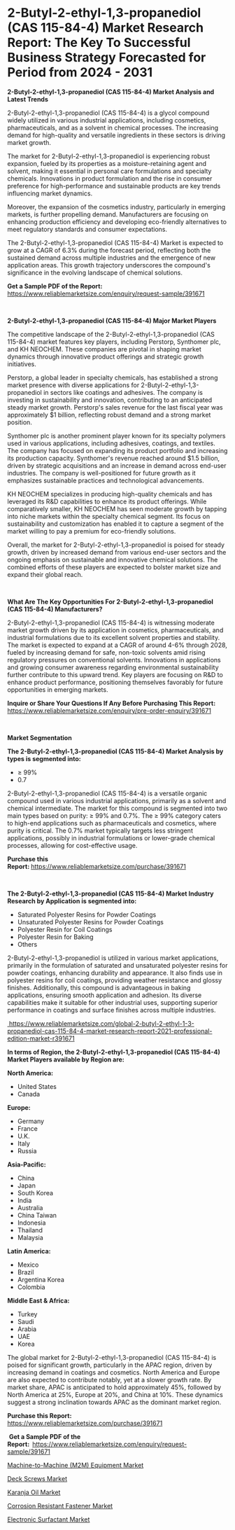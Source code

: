 <p><h1>2-Butyl-2-ethyl-1,3-propanediol (CAS 115-84-4) Market Research Report: The Key To Successful Business Strategy Forecasted for Period from 2024 - 2031</h1></p><p><strong>2-Butyl-2-ethyl-1,3-propanediol (CAS 115-84-4) Market Analysis and Latest Trends</strong></p>
<p><p>2-Butyl-2-ethyl-1,3-propanediol (CAS 115-84-4) is a glycol compound widely utilized in various industrial applications, including cosmetics, pharmaceuticals, and as a solvent in chemical processes. The increasing demand for high-quality and versatile ingredients in these sectors is driving market growth. </p><p>The market for 2-Butyl-2-ethyl-1,3-propanediol is experiencing robust expansion, fueled by its properties as a moisture-retaining agent and solvent, making it essential in personal care formulations and specialty chemicals. Innovations in product formulation and the rise in consumer preference for high-performance and sustainable products are key trends influencing market dynamics. </p><p>Moreover, the expansion of the cosmetics industry, particularly in emerging markets, is further propelling demand. Manufacturers are focusing on enhancing production efficiency and developing eco-friendly alternatives to meet regulatory standards and consumer expectations. </p><p>The 2-Butyl-2-ethyl-1,3-propanediol (CAS 115-84-4) Market is expected to grow at a CAGR of 6.3% during the forecast period, reflecting both the sustained demand across multiple industries and the emergence of new application areas. This growth trajectory underscores the compound's significance in the evolving landscape of chemical solutions.</p></p>
<p><strong>Get a Sample PDF of the Report:&nbsp;</strong> <a href="https://www.reliablemarketsize.com/enquiry/request-sample/391671?utm_campaign=1131&utm_medium=2&utm_source=Github&utm_content=ia&utm_term=26102024&utm_id=2-butyl-2-ethyl-13-propanediol-cas-115-84-4">https://www.reliablemarketsize.com/enquiry/request-sample/391671</a></p>
<p>&nbsp;</p>
<p><strong>2-Butyl-2-ethyl-1,3-propanediol (CAS 115-84-4) Major Market Players</strong></p>
<p><p>The competitive landscape of the 2-Butyl-2-ethyl-1,3-propanediol (CAS 115-84-4) market features key players, including Perstorp, Synthomer plc, and KH NEOCHEM. These companies are pivotal in shaping market dynamics through innovative product offerings and strategic growth initiatives.</p><p>Perstorp, a global leader in specialty chemicals, has established a strong market presence with diverse applications for 2-Butyl-2-ethyl-1,3-propanediol in sectors like coatings and adhesives. The company is investing in sustainability and innovation, contributing to an anticipated steady market growth. Perstorp's sales revenue for the last fiscal year was approximately $1 billion, reflecting robust demand and a strong market position.</p><p>Synthomer plc is another prominent player known for its specialty polymers used in various applications, including adhesives, coatings, and textiles. The company has focused on expanding its product portfolio and increasing its production capacity. Synthomer's revenue reached around $1.5 billion, driven by strategic acquisitions and an increase in demand across end-user industries. The company is well-positioned for future growth as it emphasizes sustainable practices and technological advancements.</p><p>KH NEOCHEM specializes in producing high-quality chemicals and has leveraged its R&D capabilities to enhance its product offerings. While comparatively smaller, KH NEOCHEM has seen moderate growth by tapping into niche markets within the specialty chemical segment. Its focus on sustainability and customization has enabled it to capture a segment of the market willing to pay a premium for eco-friendly solutions.</p><p>Overall, the market for 2-Butyl-2-ethyl-1,3-propanediol is poised for steady growth, driven by increased demand from various end-user sectors and the ongoing emphasis on sustainable and innovative chemical solutions. The combined efforts of these players are expected to bolster market size and expand their global reach.</p></p>
<p>&nbsp;</p>
<p><strong>What Are The Key Opportunities For 2-Butyl-2-ethyl-1,3-propanediol (CAS 115-84-4) Manufacturers?</strong></p>
<p><p>2-Butyl-2-ethyl-1,3-propanediol (CAS 115-84-4) is witnessing moderate market growth driven by its application in cosmetics, pharmaceuticals, and industrial formulations due to its excellent solvent properties and stability. The market is expected to expand at a CAGR of around 4-6% through 2028, fueled by increasing demand for safe, non-toxic solvents amid rising regulatory pressures on conventional solvents. Innovations in applications and growing consumer awareness regarding environmental sustainability further contribute to this upward trend. Key players are focusing on R&D to enhance product performance, positioning themselves favorably for future opportunities in emerging markets.</p></p>
<p><strong>Inquire or Share Your Questions If Any Before Purchasing This Report:</strong> <a href="https://www.reliablemarketsize.com/enquiry/pre-order-enquiry/391671?utm_campaign=1131&utm_medium=2&utm_source=Github&utm_content=ia&utm_term=26102024&utm_id=2-butyl-2-ethyl-13-propanediol-cas-115-84-4">https://www.reliablemarketsize.com/enquiry/pre-order-enquiry/391671</a></p>
<p>&nbsp;</p>
<p><strong>Market Segmentation</strong></p>
<p><strong>The 2-Butyl-2-ethyl-1,3-propanediol (CAS 115-84-4) Market Analysis by types is segmented into:</strong></p>
<p><ul><li>≥ 99%</li><li>0.7</li></ul></p>
<p><p>2-Butyl-2-ethyl-1,3-propanediol (CAS 115-84-4) is a versatile organic compound used in various industrial applications, primarily as a solvent and chemical intermediate. The market for this compound is segmented into two main types based on purity: ≥ 99% and 0.7%. The ≥ 99% category caters to high-end applications such as pharmaceuticals and cosmetics, where purity is critical. The 0.7% market typically targets less stringent applications, possibly in industrial formulations or lower-grade chemical processes, allowing for cost-effective usage.</p></p>
<p><strong>Purchase this Report:&nbsp;</strong><a href="https://www.reliablemarketsize.com/purchase/391671?utm_campaign=1131&utm_medium=2&utm_source=Github&utm_content=ia&utm_term=26102024&utm_id=2-butyl-2-ethyl-13-propanediol-cas-115-84-4">https://www.reliablemarketsize.com/purchase/391671</a></p>
<p>&nbsp;</p>
<p><strong>The 2-Butyl-2-ethyl-1,3-propanediol (CAS 115-84-4) Market Industry Research by Application is segmented into:</strong></p>
<p><ul><li>Saturated Polyester Resins for Powder Coatings</li><li>Unsaturated Polyester Resins for Powder Coatings</li><li>Polyester Resin for Coil Coatings</li><li>Polyester Resin for Baking</li><li>Others</li></ul></p>
<p><p>2-Butyl-2-ethyl-1,3-propanediol is utilized in various market applications, primarily in the formulation of saturated and unsaturated polyester resins for powder coatings, enhancing durability and appearance. It also finds use in polyester resins for coil coatings, providing weather resistance and glossy finishes. Additionally, this compound is advantageous in baking applications, ensuring smooth application and adhesion. Its diverse capabilities make it suitable for other industrial uses, supporting superior performance in coatings and surface finishes across multiple industries.</p></p>
<p><a href="https://www.reliablemarketsize.com/global-2-butyl-2-ethyl-1-3-propanediol-cas-115-84-4-market-research-report-2021-professional-edition-market-r391671?utm_campaign=1131&utm_medium=2&utm_source=Github&utm_content=ia&utm_term=26102024&utm_id=2-butyl-2-ethyl-13-propanediol-cas-115-84-4">&nbsp;https://www.reliablemarketsize.com/global-2-butyl-2-ethyl-1-3-propanediol-cas-115-84-4-market-research-report-2021-professional-edition-market-r391671</a></p>
<p><strong>In terms of Region, the 2-Butyl-2-ethyl-1,3-propanediol (CAS 115-84-4) Market Players available by Region are:</strong></p>
<p>
    <p> <strong> North America: </strong>
        <ul>
            <li>United States</li>
            <li>Canada</li>
        </ul>
        </p> 
    <p> <strong> Europe: </strong>
        <ul>
            <li>Germany</li>
            <li>France</li>
            <li>U.K.</li>
            <li>Italy</li>
            <li>Russia</li>
        </ul>
        </p> 
    <p> <strong> Asia-Pacific: </strong>
        <ul>
            <li>China</li>
            <li>Japan</li>
            <li>South Korea</li>
            <li>India</li>
            <li>Australia</li>
            <li>China Taiwan</li>
            <li>Indonesia</li>
            <li>Thailand</li>
            <li>Malaysia</li>
        </ul>
        </p> 
    <p> <strong> Latin America: </strong>
        <ul>
            <li>Mexico</li>
            <li>Brazil</li>
            <li>Argentina Korea</li>
            <li>Colombia</li>
        </ul>
        </p> 
    <p> <strong> Middle East & Africa: </strong>
        <ul>
            <li>Turkey</li>
            <li>Saudi</li>
            <li>Arabia</li>
            <li>UAE</li>
            <li>Korea</li>
        </ul>
    </p>
    </p>
<p><p>The global market for 2-Butyl-2-ethyl-1,3-propanediol (CAS 115-84-4) is poised for significant growth, particularly in the APAC region, driven by increasing demand in coatings and cosmetics. North America and Europe are also expected to contribute notably, yet at a slower growth rate. By market share, APAC is anticipated to hold approximately 45%, followed by North America at 25%, Europe at 20%, and China at 10%. These dynamics suggest a strong inclination towards APAC as the dominant market region.</p></p>
<p><strong>Purchase this Report: </strong><a href="https://www.reliablemarketsize.com/purchase/391671?utm_campaign=1131&utm_medium=2&utm_source=Github&utm_content=ia&utm_term=26102024&utm_id=2-butyl-2-ethyl-13-propanediol-cas-115-84-4">https://www.reliablemarketsize.com/purchase/391671</a></p>
<p>&nbsp;<strong>Get a Sample PDF of the Report:&nbsp;&nbsp;</strong><a href="https://www.reliablemarketsize.com/enquiry/request-sample/391671?utm_campaign=1131&utm_medium=2&utm_source=Github&utm_content=ia&utm_term=26102024&utm_id=2-butyl-2-ethyl-13-propanediol-cas-115-84-4">https://www.reliablemarketsize.com/enquiry/request-sample/391671</a></p>
<p><strong></strong></p>
<p><p><a href="https://www.linkedin.com/pulse/machine-to-machine-m2m-equipment-market-forecasts-trends-impact-btxxc?utm_campaign=1131&utm_medium=2&utm_source=Github&utm_content=ia&utm_term=26102024&utm_id=2-butyl-2-ethyl-13-propanediol-cas-115-84-4">Machine-to-Machine (M2M) Equipment Market</a></p><p><a href="https://issuu.com/reportprime-2/docs/deck-screws-market-size-2030.pptx_09545ee6ad4229?utm_campaign=1131&utm_medium=2&utm_source=Github&utm_content=ia&utm_term=26102024&utm_id=2-butyl-2-ethyl-13-propanediol-cas-115-84-4">Deck Screws Market</a></p><p><a href="https://github.com/doyeme32g/Market-Research-Report-List-1/blob/main/karanja-oil-market.md?utm_campaign=1131&utm_medium=2&utm_source=Github&utm_content=ia&utm_term=26102024&utm_id=2-butyl-2-ethyl-13-propanediol-cas-115-84-4">Karanja Oil Market</a></p><p><a href="https://issuu.com/reportprime-2/docs/corrosion-resistant-fastener-market_80732155997a9c?utm_campaign=1131&utm_medium=2&utm_source=Github&utm_content=ia&utm_term=26102024&utm_id=2-butyl-2-ethyl-13-propanediol-cas-115-84-4">Corrosion Resistant Fastener Market</a></p><p><a href="https://github.com/kandidbn/Market-Research-Report-List-1/blob/main/electronic-surfactant-market.md?utm_campaign=1131&utm_medium=2&utm_source=Github&utm_content=ia&utm_term=26102024&utm_id=2-butyl-2-ethyl-13-propanediol-cas-115-84-4">Electronic Surfactant Market</a></p></p>